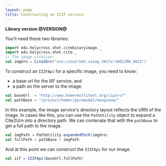 ```yaml
---
layout: page
title: Constructing an IIIF service
---
```



**Library version @VERSION@**

You'll need these two libraries:

```scala mdoc
import edu.holycross.shot.citebinaryimage._
import edu.holycross.shot.cite._
// The image citation:
val imgUrn = Cite2Urn("urn:cite2:hmt:vaimg.2017a:VA012RN_0013")
```

To construct an `IIIFApi` for a specific image, you need to know:

- a base url for the IIIF service, and
- a path on the server to the image.

```scala mdoc
val baseUrl  = "http://www.homermultitext.org/iipsrv?"
val pathBase = "/project/homer/pyramidal/deepzoom/"
```

In this example, the image service's directory layout reflects the URN of the image.  In cases like this, you can use the `PathUtility` object to expand a Cite2Urn into a directory path.  We can contenate that with the `pathBase` to get a full path to the image.


```scala mdoc
val imgPath = PathUtility.expandedPath(imgUrn)
val fullPath = pathBase + imgPath
```
And at this point we can construct the `IIIFApi` for our image.

```scala mdoc
val iif = IIIFApi(baseUrl,fullPath)
```
